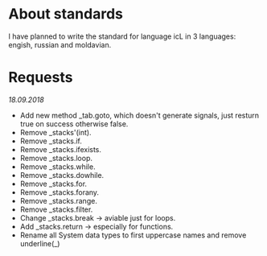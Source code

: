 # About standards

I have planned to write the standard for language icL in 3 languages:
engish, russian and moldavian.

# Requests

_18.09.2018_

 * Add new method _tab.goto, which doesn't generate signals, just resturn true 
 on success otherwise false.
 * Remove _stacks'(int).
 * Remove _stacks.if.
 * Remove _stacks.ifexists.
 * Remove _stacks.loop.
 * Remove _stacks.while.
 * Remove _stacks.dowhile.
 * Remove _stacks.for.
 * Remove _stacks.forany.
 * Remove _stacks.range.
 * Remove _stacks.filter.
 * Change _stacks.break -> aviable just for loops.
 * Add _stacks.return -> especially for functions.
 * Rename all System data types to first uppercase names and remove underline(_)